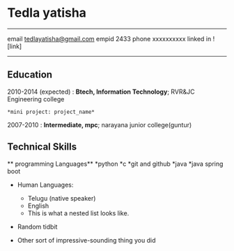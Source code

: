 Tedla yatisha
============

-------------------     ----------------------------
email                       tedlayatisha@gmail.com
empid                       2433
phone                        xxxxxxxxxx
linked in                    ![link]
-------------------     ----------------------------

Education
---------

2010-2014 (expected)
:   **Btech, Information Technology**; RVR&JC Engineering college 

    *mini project: project_name*

2007-2010
:   **Intermediate, mpc**; narayana junior college(guntur)

    


Technical Skills
--------------------
** programming Languages**
*python
*c
*git and github
*java
*java spring boot



* Human Languages:

     * Telugu (native speaker)
     * English
     * This is what a nested list looks like.

* Random tidbit

* Other sort of impressive-sounding thing you did
